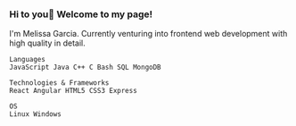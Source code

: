 

<!--
**MeliiG/MeliiG** is a ✨ _special_ ✨ repository because its `README.md` (this file) appears on your GitHub profile.

Here are some ideas to get you started:

- 🔭 I’m currently working on ...
- 🌱 I’m currently learning ...
- 👯 I’m looking to collaborate on ...
- 🤔 I’m looking for help with ...
- 💬 Ask me about ...
- 📫 How to reach me: ...
- 😄 Pronouns: ...
- ⚡ Fun fact: ...
-->

   ### Hi to you👋 Welcome to my page!

   I'm Melissa Garcia.
    Currently venturing into frontend web development with high quality in detail.
   
    Languages
    JavaScript Java C++ C Bash SQL MongoDB

    Technologies & Frameworks
    React Angular HTML5 CSS3 Express

    OS
    Linux Windows

</div> 
